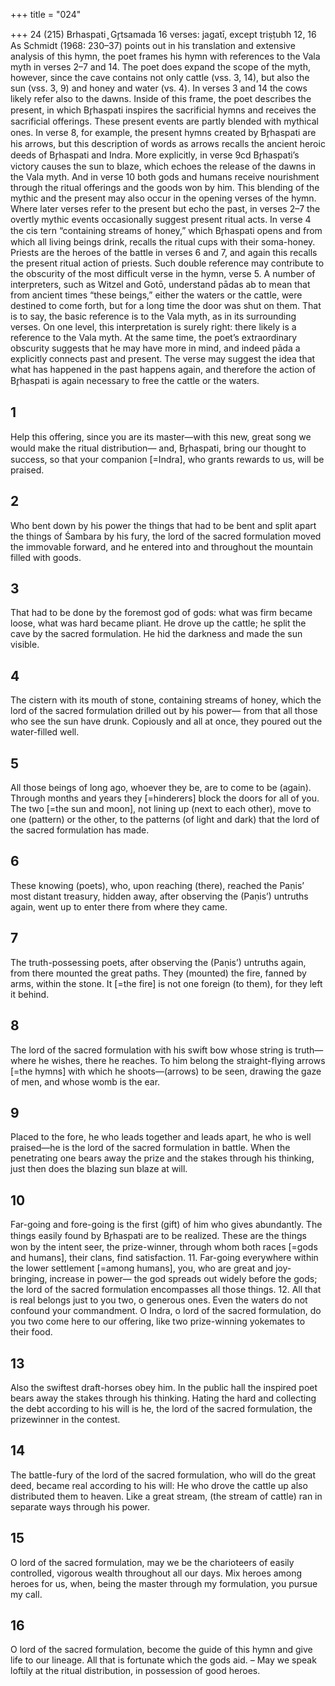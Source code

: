 +++
title = "024"

+++
24 (215) Brhaspati ̥
Gr̥tsamada
16 verses: jagatī, except triṣṭubh 12, 16
As Schmidt (1968: 230–37) points out in his translation and extensive analysis of this  hymn, the poet frames his hymn with references to the Vala myth in verses 2–7 and  14. The poet does expand the scope of the myth, however, since the cave contains  not only cattle (vss. 3, 14), but also the sun (vss. 3, 9) and honey and water (vs. 4). In  verses 3 and 14 the cows likely refer also to the dawns. Inside of this frame, the poet  describes the present, in which Br̥haspati inspires the sacrificial hymns and receives  the sacrificial offerings. These present events are partly blended with mythical ones.  In verse 8, for example, the present hymns created by Br̥haspati are his arrows, but  this description of words as arrows recalls the ancient heroic deeds of Br̥haspati and  Indra. More explicitly, in verse 9cd Br̥haspati’s victory causes the sun to blaze, which  echoes the release of the dawns in the Vala myth. And in verse 10 both gods and  humans receive nourishment through the ritual offerings and the goods won by him.
This blending of the mythic and the present may also occur in the opening verses  of the hymn. Where later verses refer to the present but echo the past, in verses 2–7  the overtly mythic events occasionally suggest present ritual acts. In verse 4 the cis tern “containing streams of honey,” which Br̥haspati opens and from which all living  beings drink, recalls the ritual cups with their soma-honey. Priests are the heroes of  the battle in verses 6 and 7, and again this recalls the present ritual action of priests.  Such double reference may contribute to the obscurity of the most difficult verse in  the hymn, verse 5. A number of interpreters, such as Witzel and Gotō, understand  pādas ab to mean that from ancient times “these beings,” either the waters or the  cattle, were destined to come forth, but for a long time the door was shut on them.  That is to say, the basic reference is to the Vala myth, as in its surrounding verses.  On one level, this interpretation is surely right: there likely is a reference to the Vala  myth. At the same time, the poet’s extraordinary obscurity suggests that he may have  more in mind, and indeed pāda a explicitly connects past and present. The verse may  suggest the idea that what has happened in the past happens again, and therefore the  action of Br̥haspati is again necessary to free the cattle or the waters.
## 1
Help this offering, since you are its master—with this new, great song we  would make the ritual distribution—
and, Br̥haspati, bring our thought to success, so that your companion  [=Indra], who grants rewards to us, will be praised.

## 2
Who bent down by his power the things that had to be bent and split  apart the things of Śambara by his fury,
the lord of the sacred formulation moved the immovable forward, and  he entered into and throughout the mountain filled with goods.
## 3
That had to be done by the foremost god of gods: what was firm  became loose, what was hard became pliant.
He drove up the cattle; he split the cave by the sacred formulation. He  hid the darkness and made the sun visible.
## 4
The cistern with its mouth of stone, containing streams of honey, which  the lord of the sacred formulation drilled out by his power—
from that all those who see the sun have drunk. Copiously and all at  once, they poured out the water-filled well.
## 5
All those beings of long ago, whoever they be, are to come to be  (again). Through months and years they [=hinderers] block the  doors for all of you.
The two [=the sun and moon], not lining up (next to each other), move  to one (pattern) or the other, to the patterns (of light and dark) that  the lord of the sacred formulation has made.
## 6
These knowing (poets), who, upon reaching (there), reached the Paṇis’  most distant treasury, hidden away,
after observing the (Paṇis’) untruths again, went up to enter there from  where they came.
## 7
The truth-possessing poets, after observing the (Paṇis’) untruths again,  from there mounted the great paths.
They (mounted) the fire, fanned by arms, within the stone. It [=the fire]  is not one foreign (to them), for they left it behind.
## 8
The lord of the sacred formulation with his swift bow whose string is  truth—where he wishes, there he reaches.
To him belong the straight-flying arrows [=the hymns] with which he  shoots—(arrows) to be seen, drawing the gaze of men, and whose  womb is the ear.
## 9
Placed to the fore, he who leads together and leads apart, he who is well  praised—he is the lord of the sacred formulation in battle.
When the penetrating one bears away the prize and the stakes through  his thinking, just then does the blazing sun blaze at will.
## 10
Far-going and fore-going is the first (gift) of him who gives  abundantly. The things easily found by Br̥haspati are to be realized. These are the things won by the intent seer, the prize-winner, through  whom both races [=gods and humans], their clans, find satisfaction. 11. Far-going everywhere within the lower settlement [=among humans],  you, who are great and joy-bringing, increase in power—
the god spreads out widely before the gods; the lord of the sacred  formulation encompasses all those things. 12. All that is real belongs just to you two, o generous ones. Even the waters  do not confound your commandment.
O Indra, o lord of the sacred formulation, do you two come here to our  offering, like two prize-winning yokemates to their food.
## 13
Also the swiftest draft-horses obey him. In the public hall the inspired  poet bears away the stakes through his thinking.
Hating the hard and collecting the debt according to his will is he, the  lord of the sacred formulation, the prizewinner in the contest.
## 14
The battle-fury of the lord of the sacred formulation, who will do the  great deed, became real according to his will:
He who drove the cattle up also distributed them to heaven. Like a
great stream, (the stream of cattle) ran in separate ways through
his power.
## 15
O lord of the sacred formulation, may we be the charioteers of easily  controlled, vigorous wealth throughout all our days.
Mix heroes among heroes for us, when, being the master through my  formulation, you pursue my call.
## 16
O lord of the sacred formulation, become the guide of this hymn and  give life to our lineage.
All that is fortunate which the gods aid. – May we speak loftily at the  ritual distribution, in possession of good heroes.